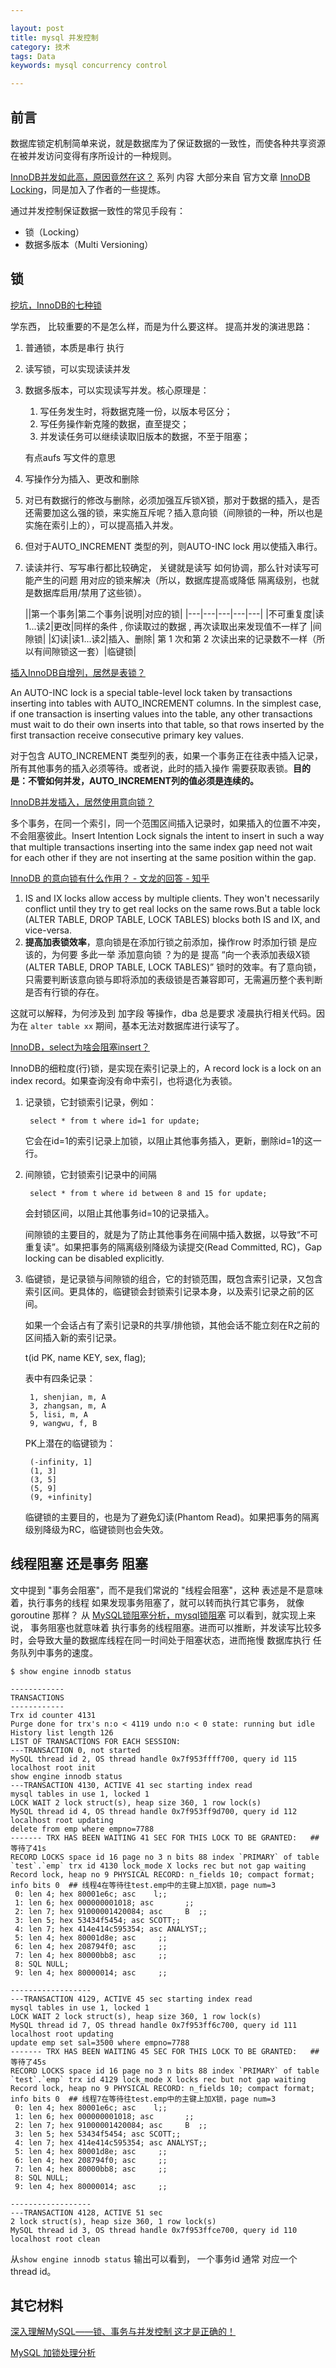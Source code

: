 ```yaml
---

layout: post
title: mysql 并发控制
category: 技术
tags: Data
keywords: mysql concurrency control

---
```


## 前言

数据库锁定机制简单来说，就是数据库为了保证数据的一致性，而使各种共享资源在被并发访问变得有序所设计的一种规则。

[InnoDB并发如此高，原因竟然在这？](https://juejin.im/entry/5b70db49e51d45663f46bc52)  系列 内容 大部分来自 官方文章 [InnoDB Locking](https://dev.mysql.com/doc/refman/8.0/en/innodb-locking.html)，同是加入了作者的一些提炼。

通过并发控制保证数据一致性的常见手段有：

* 锁（Locking）
* 数据多版本（Multi Versioning）
	
## 锁

[挖坑，InnoDB的七种锁](https://mp.weixin.qq.com/s?__biz=MjM5ODYxMDA5OQ==&mid=2651961451&idx=1&sn=1bac366be5ad2dc721f79c9cb8e65e34&chksm=bd2d0db78a5a84a101e05a02e337fe91c3fd179132bced897156e1f34f0d0ba7e48dc89a1b95&mpshare=1&scene=23&srcid=0819tg70Rq5dtSfmkhNSo3Yw%23rd)

学东西， 比较重要的不是怎么样，而是为什么要这样。 提高并发的演进思路：

1. 普通锁，本质是串行 执行
2. 读写锁，可以实现读读并发
3. 数据多版本，可以实现读写并发。核心原理是：

	1. 写任务发生时，将数据克隆一份，以版本号区分；
	2. 写任务操作新克隆的数据，直至提交；
	3. 并发读任务可以继续读取旧版本的数据，不至于阻塞；

	有点aufs 写文件的意思
4. 写操作分为插入、更改和删除
5. 对已有数据行的修改与删除，必须加强互斥锁X锁，那对于数据的插入，是否还需要加这么强的锁，来实施互斥呢？插入意向锁（间隙锁的一种，所以也是实施在索引上的），可以提高插入并发。
6. 但对于AUTO_INCREMENT 类型的列，则AUTO-INC lock 用以使插入串行。
7. 读读并行、写写串行都比较确定， 关键就是读写 如何协调，那么针对读写可能产生的问题 用对应的锁来解决（所以，数据库提高或降低 隔离级别，也就是数据库启用/禁用了这些锁）。

	||第一个事务|第二个事务|说明|对应的锁|
|---|---|---|---|---|
|不可重复度|读1...读2|更改|同样的条件 ,   你读取过的数据 ,   再次读取出来发现值不一样了 |间隙锁|
|幻读|读1...读2|插入、删除|  第 1 次和第 2 次读出来的记录数不一样（所以有间隙锁这一套）|临键锁|


[插入InnoDB自增列，居然是表锁？
](https://mp.weixin.qq.com/s?__biz=MjM5ODYxMDA5OQ==&mid=2651961455&idx=1&sn=4c26a836cff889ff749a1756df010e0e&chksm=bd2d0db38a5a84a53db91e97c7be6295185abffa5d7d1e88fd6b8e1abb3716ee9748b88858e2&mpshare=1&scene=23&srcid=0819Cm3t80QS2jGTBwZx9hJO%23rd)

An AUTO-INC lock is a special table-level lock taken by transactions inserting into tables with AUTO_INCREMENT columns. In the simplest case, if one transaction is inserting values into the table, any other transactions must wait to do their own inserts into that table, so that rows inserted by the first transaction receive consecutive primary key values.

对于包含 AUTO_INCREMENT 类型列的表，如果一个事务正在往表中插入记录，所有其他事务的插入必须等待。或者说，此时的插入操作 需要获取表锁。**目的是：不管如何并发，AUTO_INCREMENT列的值必须是连续的。**

[InnoDB并发插入，居然使用意向锁？](https://mp.weixin.qq.com/s?__biz=MjM5ODYxMDA5OQ==&mid=2651961461&idx=1&sn=b73293c71d8718256e162be6240797ef&chksm=bd2d0da98a5a84bfe23f0327694dbda2f96677aa91fcfc1c8a5b96c8a6701bccf2995725899a&mpshare=1&scene=23&srcid=0819IqEIwB53R4cmFfYIa1YY%23rd)

多个事务，在同一个索引，同一个范围区间插入记录时，如果插入的位置不冲突，不会阻塞彼此。Insert Intention Lock signals the intent to insert in such a way that multiple transactions inserting into the same index gap need not wait for each other if they are not inserting at the same position within the gap.

[InnoDB 的意向锁有什么作用？ - 文龙的回答 - 知乎](
https://www.zhihu.com/question/51513268/answer/147733422)

1. IS and IX locks allow access by multiple clients. They won't  necessarily conflict until they try to get real locks on the same rows.But a table lock (ALTER TABLE, DROP TABLE, LOCK TABLES) blocks both IS and IX, and vice-versa.
2. **提高加表锁效率**，意向锁是在添加行锁之前添加，操作row 时添加行锁 是应该的，为何要 多此一举 添加意向锁 ？为的是 提高 “向一个表添加表级X锁(ALTER TABLE, DROP TABLE, LOCK TABLES)” 锁时的效率。有了意向锁，只需要判断该意向锁与即将添加的表级锁是否兼容即可，无需遍历整个表判断是否有行锁的存在。


这就可以解释，为何涉及到 加字段 等操作，dba 总是要求 凌晨执行相关代码。因为在 `alter table xx` 期间，基本无法对数据库进行读写了。

[InnoDB，select为啥会阻塞insert？](https://mp.weixin.qq.com/s?__biz=MjM5ODYxMDA5OQ==&mid=2651961471&idx=1&sn=da257b4f77ac464d5119b915b409ba9c&chksm=bd2d0da38a5a84b5fc1417667fe123f2fbd2d7610b89ace8e97e3b9f28b794ad147c1290ceea&mpshare=1&scene=23&srcid=0822Acfwzhugvrc1wp9x4o51%23rd)


InnoDB的细粒度(行)锁，是实现在索引记录上的，A record lock is a lock on an index record。如果查询没有命中索引，也将退化为表锁。

1. 记录锁，它封锁索引记录，例如：

		select * from t where id=1 for update;

	它会在id=1的索引记录上加锁，以阻止其他事务插入，更新，删除id=1的这一行。

2. 间隙锁，它封锁索引记录中的间隔

		select * from t where id between 8 and 15 for update;

	会封锁区间，以阻止其他事务id=10的记录插入。
	
	间隙锁的主要目的，就是为了防止其他事务在间隔中插入数据，以导致“不可重复读”。如果把事务的隔离级别降级为读提交(Read Committed, RC)，Gap locking can be disabled explicitly.
	
3. 临键锁，是记录锁与间隙锁的组合，它的封锁范围，既包含索引记录，又包含索引区间。更具体的，临键锁会封锁索引记录本身，以及索引记录之前的区间。

	如果一个会话占有了索引记录R的共享/排他锁，其他会话不能立刻在R之前的区间插入新的索引记录。
	
	t(id PK, name KEY, sex, flag);
	
	表中有四条记录：

		1, shenjian, m, A
		3, zhangsan, m, A
		5, lisi, m, A
		9, wangwu, f, B

	PK上潜在的临键锁为：

		(-infinity, 1]
		(1, 3]
		(3, 5]
		(5, 9]
		(9, +infinity]

	临键锁的主要目的，也是为了避免幻读(Phantom Read)。如果把事务的隔离级别降级为RC，临键锁则也会失效。


## 线程阻塞 还是事务 阻塞

文中提到 "事务会阻塞"，而不是我们常说的 "线程会阻塞"，这种 表述是不是意味着，执行事务的线程 如果发现事务阻塞了，就可以转而执行其它事务， 就像goroutine 那样？ 从 [MySQL锁阻塞分析，mysql锁阻塞](http://www.bkjia.com/sjkqy/874857.html) 可以看到，就实现上来说， 事务阻塞也就意味着 执行事务的线程阻塞。进而可以推断，并发读写比较多时，会导致大量的数据库线程在同一时间处于阻塞状态，进而拖慢 数据库执行 任务队列中事务的速度。

	$ show engine innodb status

	------------
	TRANSACTIONS
	------------
	Trx id counter 4131
	Purge done for trx's n:o < 4119 undo n:o < 0 state: running but idle
	History list length 126
	LIST OF TRANSACTIONS FOR EACH SESSION:
	---TRANSACTION 0, not started
	MySQL thread id 2, OS thread handle 0x7f953ffff700, query id 115 localhost root init
	show engine innodb status
	---TRANSACTION 4130, ACTIVE 41 sec starting index read
	mysql tables in use 1, locked 1
	LOCK WAIT 2 lock struct(s), heap size 360, 1 row lock(s)
	MySQL thread id 4, OS thread handle 0x7f953ff9d700, query id 112 localhost root updating
	delete from emp where empno=7788
	------- TRX HAS BEEN WAITING 41 SEC FOR THIS LOCK TO BE GRANTED:   ## 等待了41s
	RECORD LOCKS space id 16 page no 3 n bits 88 index `PRIMARY` of table `test`.`emp` trx id 4130 lock_mode X locks rec but not gap waiting
	Record lock, heap no 9 PHYSICAL RECORD: n_fields 10; compact format; info bits 0  ## 线程4在等待往test.emp中的主键上加X锁，page num=3
	 0: len 4; hex 80001e6c; asc    l;;
	 1: len 6; hex 000000001018; asc       ;;
	 2: len 7; hex 91000001420084; asc     B  ;;
	 3: len 5; hex 53434f5454; asc SCOTT;;
	 4: len 7; hex 414e414c595354; asc ANALYST;;
	 5: len 4; hex 80001d8e; asc     ;;
	 6: len 4; hex 208794f0; asc     ;;
	 7: len 4; hex 80000bb8; asc     ;;
	 8: SQL NULL;
	 9: len 4; hex 80000014; asc     ;;
	
	------------------
	---TRANSACTION 4129, ACTIVE 45 sec starting index read
	mysql tables in use 1, locked 1
	LOCK WAIT 2 lock struct(s), heap size 360, 1 row lock(s)
	MySQL thread id 7, OS thread handle 0x7f953ff6c700, query id 111 localhost root updating
	update emp set sal=3500 where empno=7788
	------- TRX HAS BEEN WAITING 45 SEC FOR THIS LOCK TO BE GRANTED:   ## 等待了45s
	RECORD LOCKS space id 16 page no 3 n bits 88 index `PRIMARY` of table `test`.`emp` trx id 4129 lock_mode X locks rec but not gap waiting
	Record lock, heap no 9 PHYSICAL RECORD: n_fields 10; compact format; info bits 0  ## 线程7在等待往test.emp中的主键上加X锁，page num=3
	 0: len 4; hex 80001e6c; asc    l;;
	 1: len 6; hex 000000001018; asc       ;;
	 2: len 7; hex 91000001420084; asc     B  ;;
	 3: len 5; hex 53434f5454; asc SCOTT;;
	 4: len 7; hex 414e414c595354; asc ANALYST;;
	 5: len 4; hex 80001d8e; asc     ;;
	 6: len 4; hex 208794f0; asc     ;;
	 7: len 4; hex 80000bb8; asc     ;;
	 8: SQL NULL;
	 9: len 4; hex 80000014; asc     ;;
	
	------------------
	---TRANSACTION 4128, ACTIVE 51 sec
	2 lock struct(s), heap size 360, 1 row lock(s)
	MySQL thread id 3, OS thread handle 0x7f953ffce700, query id 110 localhost root clean

从`show engine innodb status` 输出可以看到， 一个事务id 通常 对应一个 thread id。




## 其它材料

[深入理解MySQL――锁、事务与并发控制 这才是正确的！](https://zhuanlan.zhihu.com/p/36060546)

[MySQL 加锁处理分析](http://hedengcheng.com/?p=771#_Toc374698316) 
